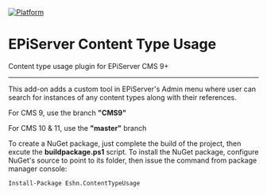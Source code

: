 [![Platform](https://img.shields.io/badge/Episerver-%209.0.0+-orange.svg?style=flat)](http://world.episerver.com/cms/)

# EPiServer Content Type Usage
Content type usage plugin for EPiServer CMS 9+

---------------------------------------------------------

This add-on adds a custom tool in EPiServer's Admin menu where user can search for instances of any content types along with their references.

For CMS 9, use the branch **"CMS9"**

For CMS 10 & 11, use the **"master"** branch

To create a NuGet package, just complete the build of the project, then excute the **buildpackage.ps1** script.
To install the NuGet package, configure NuGet's source to point to its folder, then issue the command from package manager console:

```
Install-Package Eshn.ContentTypeUsage
```
